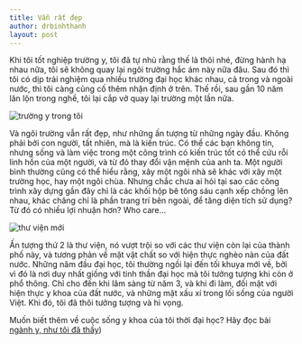 ```yaml
---
title: Vẫn rất đẹp
author: drbinhthanh
layout: post
---
```


Khi tôi tốt nghiệp trường y, tôi đã tự nhủ rằng thế là thôi nhé, đừng hành hạ nhau nữa, tôi sẽ không quay lại ngôi trường hắc ám này nữa đâu. Sau đó thì tôi có dịp trải nghiệm qua nhiều trường đại học khác nhau, cả trong và ngoài nước, thì tôi càng củng cố thêm nhận định ở trên. Thế rồi, sau gần 10 năm lăn lộn trong nghề, tôi lại cắp vở quay lại trường một lần nữa.

![trường y trong tôi](https://scontent.fsgn2-3.fna.fbcdn.net/v/t1.0-9/42438064_10156084454603192_4865824348637757440_o.jpg?_nc_cat=108&oh=1776b2f921acb06d0f6ad83b2418923a&oe=5C1A8B7D)

Và ngôi trường vẫn rất đẹp, như những ấn tượng từ những ngày đầu. Không phải bởi con người, tất nhiên, mà là kiến trúc. Có thể các bạn không tin, nhưng sống và làm việc trong một công trình có kiến trúc tốt có thể cứu rỗi linh hồn của một người, và từ đó thay đổi vận mệnh của anh ta. Một người bình thường cũng có thể hiểu rằng, xây một ngôi nhà sẽ khác với xây một trường học, hay một ngôi chùa. Nhưng chắc chưa ai hỏi tại sao các công trình xây dựng gần đây chỉ là các khối hộp bê tông sáu cạnh xếp chồng lên nhau, khác chăng chỉ là phần trang trí bên ngoài, để tăng diện tích sử dụng? Từ đó có nhiều lợi nhuận hơn? Who care...

![thư viện mới](https://scontent.fsgn2-3.fna.fbcdn.net/v/t1.0-9/42505297_10156084454658192_6390949303958896640_o.jpg?_nc_cat=108&oh=490dd9c0d064395d20c05e5a8cc2140a&oe=5C23AA11)

Ấn tượng thứ 2 là thư viện, nó vượt trội so với các thư viện còn lại của thành phố này, và tương phản về mặt vật chất so với hiện thực nghèo nàn của đất nước. Những năm đầu đại học, tôi thường ngồi lại đến tối khuya mới về, bởi vì đó là nơi duy nhất giống với tinh thần đại học mà tôi tưởng tượng khi còn ở phổ thông. Chỉ cho đến khi lâm sàng từ năm 3, và khi đi làm, đối mặt với hiện thực y khoa của đất nước, và những mặt xấu xí trong lối sống của người Việt. Khi đó, tôi đã thôi tưởng tượng và hi vọng.

Muốn biết thêm về cuộc sống y khoa của tôi thời đại học? Hãy đọc bài [ngành y, như tôi đã thấy](https://drringo.github.io/2009/nganh-y-nhu-toi-da-thay/))
<!--stackedit_data:
eyJoaXN0b3J5IjpbMTQyOTY0MDgyM119
-->